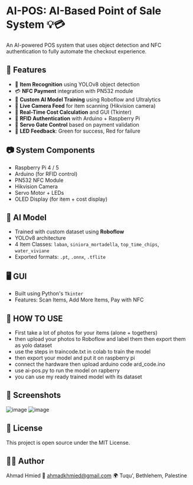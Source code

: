 # AI-POS: AI-Based Point of Sale System 💡💳

An AI-powered POS system that uses object detection and NFC authentication to fully automate the checkout experience.

## 🔧 Features

- 🎯 **Item Recognition** using YOLOv8 object detection
- 💳 **NFC Payment** integration with PN532 module
- 🧠 **Custom AI Model Training** using Roboflow and Ultralytics
- 🎥 **Live Camera Feed** for item scanning (Hikvision camera)
- 🧾 **Real-Time Cost Calculation** and GUI (Tkinter)
- 🧍 **RFID Authentication** with Arduino + Raspberry Pi
- 🔐 **Servo Gate Control** based on payment validation
- 🌟 **LED Feedback**: Green for success, Red for failure

## 📷 System Components

- Raspberry Pi 4 / 5
- Arduino (for RFID control)
- PN532 NFC Module
- Hikvision Camera
- Servo Motor + LEDs
- OLED Display (for item + cost display)

## 🧠 AI Model

- Trained with custom dataset using **Roboflow**
- YOLOv8 architecture
- 4 Item Classes: `laban`, `siniora_mortadella`, `top_time_chips`, `water_viviane`
- Exported formats: `.pt`, `.onnx`, `.tflite`

## 🖥️ GUI

- Built using Python's `Tkinter`
- Features: Scan Items, Add More Items, Pay with NFC


## 🧠 HOW TO USE

- First take a lot of photos for your items (alone + togethers)
- then upload your photos to Roboflow and label them then export them as yolo dataset
- use the steps in traincode.txt in colab to train the model 
- then export your model and put it on raspberry pi 
- connect the hardware then upload arduino code ard_code.ino
- use ai-pos.py to run the model on rapberry 
- you can use my ready trained model with its dataset


## 📸 Screenshots

![image](https://github.com/user-attachments/assets/b4529654-c63e-44a2-b7b6-c441cfc85b9d)
![image](https://github.com/user-attachments/assets/a5cac74e-74ed-4cea-b785-8fba1749df03)

## 📜 License
This project is open source under the MIT License.

## 🙋‍♂️ Author
Ahmad Hmied
📧 ahmadkhmied@gmail.com
🌍 Tuqu', Bethlehem, Palestine


